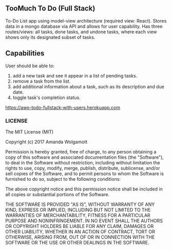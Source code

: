 ## TooMuch To Do (Full Stack)
To-Do List app using model-view architecture (required view: React). Stores data in a mongo database via API and allows for user capability. Has three routes/views: all tasks, done tasks, and undone tasks, where each view shows only its designated subset of tasks.

## Capabilities

User should be able to:

1. add a new task and see it appear in a list of pending tasks.
2. remove a task from the list.
1. add additional information about a task, such as its description and due date.
4. toggle task's completion status. 

https://awo-todo-fullstack-with-users.herokuapp.com

### LICENSE

The MIT License (MIT)

Copyright (c) 2017 Amanda Wolgamott

Permission is hereby granted, free of charge, to any person obtaining a copy of this software and associated documentation files (the "Software"), to deal in the Software without restriction, including without limitation the rights to use, copy, modify, merge, publish, distribute, sublicense, and/or sell copies of the Software, and to permit persons to whom the Software is furnished to do so, subject to the following conditions:

The above copyright notice and this permission notice shall be included in all copies or substantial portions of the Software.

THE SOFTWARE IS PROVIDED "AS IS", WITHOUT WARRANTY OF ANY KIND, EXPRESS OR IMPLIED, INCLUDING BUT NOT LIMITED TO THE WARRANTIES OF MERCHANTABILITY, FITNESS FOR A PARTICULAR PURPOSE AND NONINFRINGEMENT. IN NO EVENT SHALL THE AUTHORS OR COPYRIGHT HOLDERS BE LIABLE FOR ANY CLAIM, DAMAGES OR OTHER LIABILITY, WHETHER IN AN ACTION OF CONTRACT, TORT OR OTHERWISE, ARISING FROM, OUT OF OR IN CONNECTION WITH THE SOFTWARE OR THE USE OR OTHER DEALINGS IN THE SOFTWARE.


